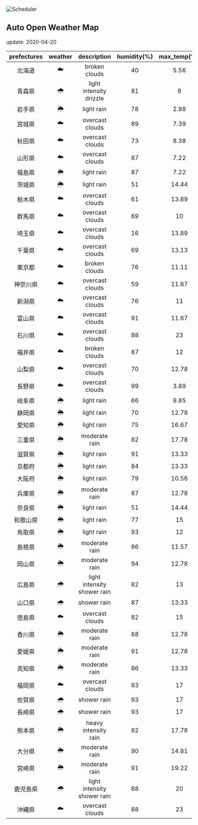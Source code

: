 ![Scheduler](https://github.com/miya/auto_open_weather_map/workflows/Scheduler/badge.svg)
## Auto Open Weather Map
update: 2020-04-20

|prefectures|weather|description|humidity(%)|max_temp(℃)|min_temp(℃)|
|:-----------:|:------------:|:------------:|:-----------:|:------------:|:-----------:|
|北海道|☁️|broken clouds|40|5.56|5.56|
|青森県|🌧|light intensity drizzle|81|8|7.78|
|岩手県|🌦|light rain|78|2.98|2.98|
|宮城県|☁️|overcast clouds|89|7.39|7.39|
|秋田県|☁️|overcast clouds|73|8.38|8.38|
|山形県|☁️|overcast clouds|87|7.22|7.22|
|福島県|🌦|light rain|87|7.22|5|
|茨城県|🌦|light rain|51|14.44|9.44|
|栃木県|☁️|overcast clouds|61|13.89|11.11|
|群馬県|☁️|overcast clouds|69|10|3.89|
|埼玉県|☁️|overcast clouds|16|13.89|11.11|
|千葉県|☁️|overcast clouds|69|13.13|13.13|
|東京都|☁️|broken clouds|76|11.11|10.56|
|神奈川県|☁️|overcast clouds|59|11.67|11.11|
|新潟県|☁️|overcast clouds|76|11|7.78|
|富山県|☁️|overcast clouds|91|11.67|10|
|石川県|☁️|overcast clouds|88|23|22.78|
|福井県|☁️|broken clouds|87|12|12|
|山梨県|☁️|overcast clouds|70|12.78|12.78|
|長野県|☁️|overcast clouds|99|3.89|3.89|
|岐阜県|🌦|light rain|66|9.85|9.85|
|静岡県|🌦|light rain|70|12.78|12.78|
|愛知県|🌦|light rain|75|16.67|16.67|
|三重県|🌦|moderate rain|82|17.78|17.78|
|滋賀県|🌦|light rain|91|13.33|9.44|
|京都府|🌦|light rain|84|13.33|9.44|
|大阪府|🌦|light rain|79|10.56|10.56|
|兵庫県|🌦|moderate rain|87|12.78|7.78|
|奈良県|🌦|light rain|51|14.44|13.33|
|和歌山県|🌦|light rain|77|15|13.89|
|鳥取県|🌦|light rain|93|12|12|
|島根県|🌦|moderate rain|86|11.57|11.57|
|岡山県|🌦|moderate rain|94|12.78|12.78|
|広島県|🌧|light intensity shower rain|82|13|12.22|
|山口県|🌧|shower rain|87|13.33|13|
|徳島県|☁️|overcast clouds|82|15|13.89|
|香川県|🌦|moderate rain|88|12.78|12.78|
|愛媛県|🌦|moderate rain|91|12.78|12.78|
|高知県|🌦|moderate rain|86|13.33|13.33|
|福岡県|☁️|overcast clouds|93|17|17|
|佐賀県|🌧|shower rain|93|17|15.56|
|長崎県|🌧|shower rain|93|17|15.56|
|熊本県|🌦|heavy intensity rain|82|17.78|15.56|
|大分県|🌦|moderate rain|90|14.81|14.81|
|宮崎県|🌦|moderate rain|91|19.22|19.22|
|鹿児島県|🌧|light intensity shower rain|88|20|20|
|沖縄県|☁️|overcast clouds|88|23|22.78|
